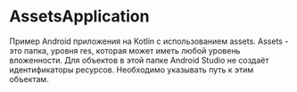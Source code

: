 # AssetsApplication
Пример Android приложения на Kotlin с использованием assets. Assets - это папка, уровня res, которая может иметь любой уровень вложенности.
Для объектов в этой папке Android Studio не создаёт идентификаторы ресурсов. Необходимо указывать путь к этим объектам.
